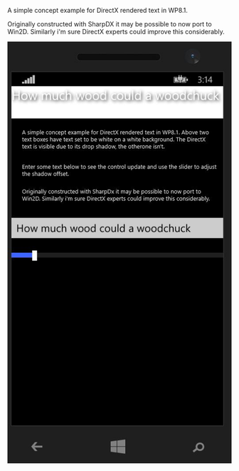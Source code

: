 A simple concept example for DirectX rendered text in WP8.1.  
           
Originally constructed with SharpDX it may be possible to now port to Win2D. Similarly i'm sure DirectX experts could improve this considerably.

![Sample Application Capture](https://github.com/jcmm33/DirectXTextBlock/blob/master/Capture.JPG "Sample Application Capture")
